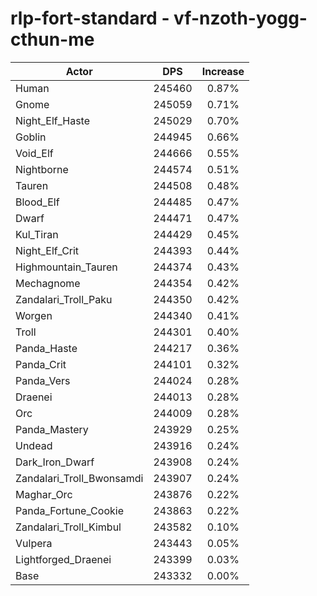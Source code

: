 # rlp-fort-standard - vf-nzoth-yogg-cthun-me
| Actor | DPS | Increase |
|---|:---:|:---:|
|Human|245460|0.87%|
|Gnome|245059|0.71%|
|Night_Elf_Haste|245029|0.70%|
|Goblin|244945|0.66%|
|Void_Elf|244666|0.55%|
|Nightborne|244574|0.51%|
|Tauren|244508|0.48%|
|Blood_Elf|244485|0.47%|
|Dwarf|244471|0.47%|
|Kul_Tiran|244429|0.45%|
|Night_Elf_Crit|244393|0.44%|
|Highmountain_Tauren|244374|0.43%|
|Mechagnome|244354|0.42%|
|Zandalari_Troll_Paku|244350|0.42%|
|Worgen|244340|0.41%|
|Troll|244301|0.40%|
|Panda_Haste|244217|0.36%|
|Panda_Crit|244101|0.32%|
|Panda_Vers|244024|0.28%|
|Draenei|244013|0.28%|
|Orc|244009|0.28%|
|Panda_Mastery|243929|0.25%|
|Undead|243916|0.24%|
|Dark_Iron_Dwarf|243908|0.24%|
|Zandalari_Troll_Bwonsamdi|243907|0.24%|
|Maghar_Orc|243876|0.22%|
|Panda_Fortune_Cookie|243863|0.22%|
|Zandalari_Troll_Kimbul|243582|0.10%|
|Vulpera|243443|0.05%|
|Lightforged_Draenei|243399|0.03%|
|Base|243332|0.00%|
